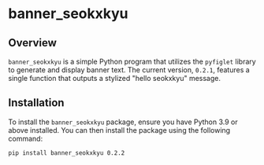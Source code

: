 # banner_seokxkyu

## **Overview**
`banner_seokxkyu` is a simple Python program that utilizes the `pyfiglet` library to generate and display banner text. The current version, `0.2.1`, features a single function that outputs a stylized "hello seokxkyu" message.

## **Installation**

To install the `banner_seokxkyu` package, ensure you have Python 3.9 or above installed. You can then install the package using the following command:

```sh
pip install banner_seokxkyu 0.2.2
```
